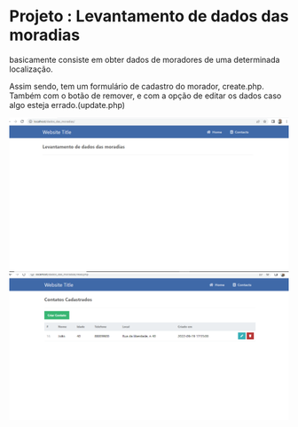 # Projeto : Levantamento de dados das moradias


basicamente consiste em obter dados de moradores de 
uma determinada localização.

Assim sendo, tem um formulário de cadastro do morador, create.php.
Também com o botão de remover, e com a opção de editar os dados
caso algo esteja errado.(update.php)


![alt text](https://github.com/brendowcaval/dados_moradias/blob/main/imagens/image1.png)
![alt text](https://github.com/brendowcaval/dados_moradias/blob/main/imagens/image2.png)
